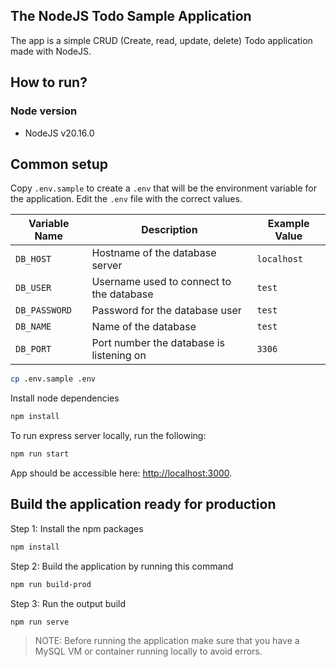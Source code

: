 ## The NodeJS Todo Sample Application

The app is a simple CRUD (Create, read, update, delete) Todo application made with NodeJS.

## How to run?

### Node version

- NodeJS v20.16.0

## Common setup
Copy `.env.sample` to create a `.env` that will be the environment variable for the application. Edit the `.env` file with the correct values.

| Variable Name | Description           | Example Value |
|---------------|-----------------------|----------------|
| `DB_HOST`     | Hostname of the database server | `localhost`     |
| `DB_USER`     | Username used to connect to the database | `test`          |
| `DB_PASSWORD` | Password for the database user   | `test`          |
| `DB_NAME`     | Name of the database             | `test`          |
| `DB_PORT`     | Port number the database is listening on | `3306`          |

```bash
cp .env.sample .env
```
Install node dependencies

```bash
npm install
```

To run express server locally, run the following:

```bash
npm run start
```

App should be accessible here: [http://localhost:3000](http://localhost:3000).

## Build the application ready for production

Step 1: Install the npm packages

```bash
npm install
```

Step 2: Build the application by running this command

```bash
npm run build-prod
```

Step 3: Run the output build

```bash
npm run serve
```

> NOTE: Before running the application make sure that you have a MySQL VM or container running locally to avoid errors.

